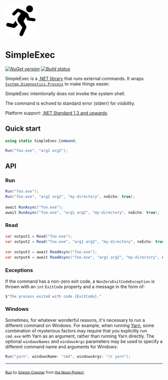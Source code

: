 <img src="assets/simple-exec.png" width="100" />

# SimpleExec

_[![NuGet version](https://img.shields.io/nuget/v/SimpleExec.svg?style=flat)](https://www.nuget.org/packages/SimpleExec)_
_[![Build status](https://github.com/adamralph/simple-exec/workflows/.github/workflows/ci.yml/badge.svg)](https://github.com/adamralph/simple-exec/actions)_

SimpleExec is a [.NET library](https://www.nuget.org/packages/SimpleExec) that runs external commands. It wraps [`System.Diagnostics.Process`](https://apisof.net/catalog/System.Diagnostics.Process) to make things easier.

SimpleExec intentionally does not invoke the system shell.

The command is echoed to standard error (stderr) for visibility.

Platform support: [.NET Standard 1.3 and upwards](https://docs.microsoft.com/en-us/dotnet/standard/net-standard).

## Quick start

```C#
using static SimpleExec.Command;
```

```C#
Run("foo.exe", "arg1 arg2");
```

## API

### Run

```C#
Run("foo.exe");
Run("foo.exe", "arg1 arg2", "my-directory", noEcho: true);

await RunAsync("foo.exe");
await RunAsync("foo.exe", "arg1 arg2", "my-directory", noEcho: true);
```

### Read

```C#
var output1 = Read("foo.exe");
var output2 = Read("foo.exe", "arg1 arg2", "my-directory", noEcho: true);

var output3 = await ReadAsync("foo.exe");
var output4 = await ReadAsync("foo.exe", "arg1 arg2", "my-directory", noEcho: true);
```

### Exceptions

If the command has a non-zero exit code, a `NonZeroExitCodeException` is thrown with an `int` `ExitCode` property and a message in the form of:

```C#
$"The process exited with code {ExitCode}."
```

### Windows

Sometimes, for whatever wonderful reasons, it's necessary to run a different command on Windows. For example, when running [Yarn](https://yarnpkg.com), some combination of mysterious factors may require that you explicitly run `cmd.exe` with Yarn as an argument, rather than running Yarn directly. The optional `windowsNames` and `windowsArgs` parameters may be used to specify a different command name and arguments for Windows:

```c#
Run("yarn", windowsName: "cmd", windowsArgs: "/c yarn");
```

---

<sub>[Run](https://thenounproject.com/term/target/975371) by [Gregor Cresnar](https://thenounproject.com/grega.cresnar/) from [the Noun Project](https://thenounproject.com/).</sub>
